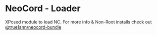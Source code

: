 # NeoCord - Loader

XPosed module to load NC. For more info & Non-Root installs check out [@true1ann/neocord-bundle](https://github.com/true1ann/neocord-bundle/)
